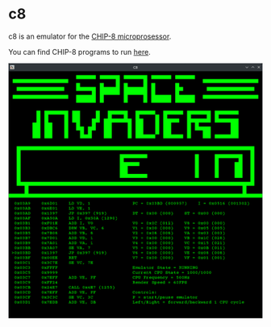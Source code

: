 # c8

c8 is an emulator for the [CHIP-8 microprosessor](https://en.wikipedia.org/wiki/CHIP-8).

You can find CHIP-8 programs to run [here](https://github.com/kripod/chip8-roms/tree/master).

![Example Image](/assets/c8-example.png)
